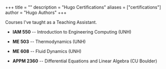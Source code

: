 +++
title = ""
description = "Hugo Certifications"
aliases = ["certifications"]
author = "Hugo Authors"
+++

Courses I've taught as a Teaching Assistant. 

- **IAM 550**  -- Introduction to Engineering Computing  (UNH)
  
- **ME 503**   -- Thermodynamics (UNH)
  
- **ME 608**   -- Fluid Dynamics (UNH) 
  
- **APPM 2360** -- Differential Equations and Linear Algebra (CU Boulder) 
